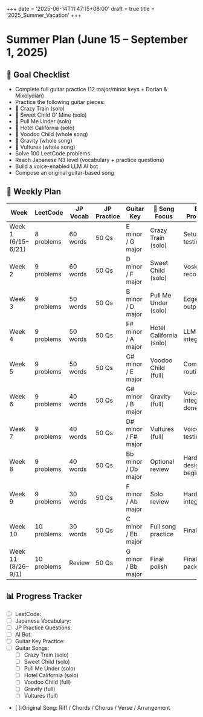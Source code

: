 +++
date = '2025-06-14T11:47:15+08:00'
draft = true
title = '2025_Summer_Vacation'
+++

# Summer Plan (June 15 – September 1, 2025)

## 🎯 Goal Checklist

-  Complete full guitar practice (12 major/minor keys + Dorian & Mixolydian)
-  Practice the following guitar pieces:
  - 🎸 Crazy Train (solo)
  - 🎸 Sweet Child O' Mine (solo)
  - 🎸 Pull Me Under (solo)
  - 🎸 Hotel California (solo)
  - 🎸 Voodoo Child (whole song)
  - 🎸 Gravity (whole song)
  - 🎸 Vultures (whole song)
-  Solve 100 LeetCode problems
-  Reach Japanese N3 level (vocabulary + practice questions)
-  Build a voice-enabled LLM AI bot
-  Compose an original guitar-based song

## 📆 Weekly Plan

| Week | LeetCode | JP Vocab | JP Practice | Guitar Key | 🎸 Song Focus | Bot Progress | Songwriting |
|------|----------|----------|-------------|----------------------------|----------------|----------------|-------------|
| Week 1 (6/15–6/21) | 8 problems | 60 words | 50 Qs | E minor / G major | Crazy Train (solo) | Setup & testing | Brainstorm ideas |
| Week 2 | 9 problems | 60 words | 50 Qs | D minor / F major | Sweet Child (solo) | Vosk voice recognition | — |
| Week 3 | 9 problems | 50 words | 50 Qs | B minor / D major | Pull Me Under (solo) | Edge TTS output | — |
| Week 4 | 9 problems | 50 words | 50 Qs | F# minor / A major | Hotel California (solo) | LLM API integration | — |
| Week 5 | 9 problems | 50 words | 50 Qs | C# minor / E major | Voodoo Child (full) | Command routing | — |
| Week 6 | 9 problems | 40 words | 50 Qs | G# minor / B major | Gravity (full) | Voice+LLM integration done | Riff & Chorus ideas |
| Week 7 | 9 problems | 40 words | 50 Qs | D# minor / F# major | Vultures (full) | Voice/API testing | Finalize riff & chorus |
| Week 8 | 9 problems | 40 words | 50 Qs | Bb minor / Db major | Optional review | Hardware design begins | Main verse + chords |
| Week 9 | 9 problems | 30 words | 50 Qs | F minor / Ab major | Solo review | Hardware integration | Recording draft |
| Week 10 | 10 problems | 30 words | 50 Qs | C minor / Eb major | Full song practice | Final test | Record demo |
| Week 11 (8/26–9/1) | 10 problems | Review | 50 Qs | G minor / Bb major | Final polish | Finalize & package | Final mix & publish |

## 📊 Progress Tracker

- [ ] LeetCode:
- [ ] Japanese Vocabulary:
- [ ] JP Practice Questions:
- [ ] AI Bot:
- [ ] Guitar Key Practice:
- [ ] Guitar Songs:
  - [ ] Crazy Train (solo)
  - [ ] Sweet Child (solo)
  - [ ] Pull Me Under (solo)
  - [ ] Hotel California (solo)
  - [ ] Voodoo Child (full)
  - [ ] Gravity (full)
  - [ ] Vultures (full)
- [ ]:Original Song: Riff / Chords / Chorus / Verse / Arrangement 
